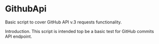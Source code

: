 # GithubApi
Basic script to cover GitHub API v.3 requests functionality.

Introduction.
This script is intended top be a basic test for GitHub commits API endpoint.
